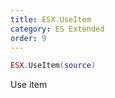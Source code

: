 ```yaml
---
title: ESX.UseItem
category: ES Extended
order: 9
---
```


```lua
ESX.UseItem(source)
```

Use item
